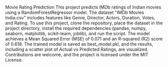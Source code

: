 Movie Rating Prediction 
This project predicts IMDb ratings of Indian movies using a RandomForestRegressor model. The dataset "IMDb Movies India.csv" includes features like Genre, Director, Actors, Duration, Votes, and Rating. To use this project, clone the repository, place the dataset in the project directory, install the required dependencies (pandas, numpy, seaborn, matplotlib, scikit-learn, joblib), and run the script. The model achieves a Mean Squared Error (MSE) of 0.071 and an R-squared (R2) score of 0.618. The trained model is saved as best_model.pkl, and the results, including a scatter plot of Actual vs Predicted Ratings, are visualized. Contributions are welcome, and the project is licensed under the MIT License.
